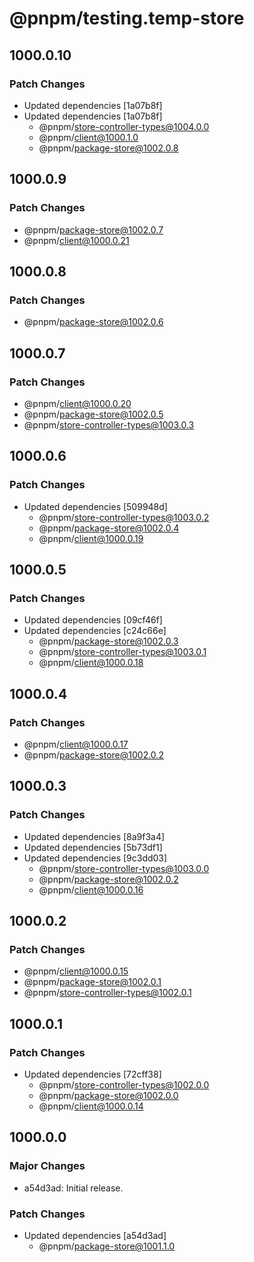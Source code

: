 # @pnpm/testing.temp-store

## 1000.0.10

### Patch Changes

- Updated dependencies [1a07b8f]
- Updated dependencies [1a07b8f]
  - @pnpm/store-controller-types@1004.0.0
  - @pnpm/client@1000.1.0
  - @pnpm/package-store@1002.0.8

## 1000.0.9

### Patch Changes

- @pnpm/package-store@1002.0.7
- @pnpm/client@1000.0.21

## 1000.0.8

### Patch Changes

- @pnpm/package-store@1002.0.6

## 1000.0.7

### Patch Changes

- @pnpm/client@1000.0.20
- @pnpm/package-store@1002.0.5
- @pnpm/store-controller-types@1003.0.3

## 1000.0.6

### Patch Changes

- Updated dependencies [509948d]
  - @pnpm/store-controller-types@1003.0.2
  - @pnpm/package-store@1002.0.4
  - @pnpm/client@1000.0.19

## 1000.0.5

### Patch Changes

- Updated dependencies [09cf46f]
- Updated dependencies [c24c66e]
  - @pnpm/package-store@1002.0.3
  - @pnpm/store-controller-types@1003.0.1
  - @pnpm/client@1000.0.18

## 1000.0.4

### Patch Changes

- @pnpm/client@1000.0.17
- @pnpm/package-store@1002.0.2

## 1000.0.3

### Patch Changes

- Updated dependencies [8a9f3a4]
- Updated dependencies [5b73df1]
- Updated dependencies [9c3dd03]
  - @pnpm/store-controller-types@1003.0.0
  - @pnpm/package-store@1002.0.2
  - @pnpm/client@1000.0.16

## 1000.0.2

### Patch Changes

- @pnpm/client@1000.0.15
- @pnpm/package-store@1002.0.1
- @pnpm/store-controller-types@1002.0.1

## 1000.0.1

### Patch Changes

- Updated dependencies [72cff38]
  - @pnpm/store-controller-types@1002.0.0
  - @pnpm/package-store@1002.0.0
  - @pnpm/client@1000.0.14

## 1000.0.0

### Major Changes

- a54d3ad: Initial release.

### Patch Changes

- Updated dependencies [a54d3ad]
  - @pnpm/package-store@1001.1.0
